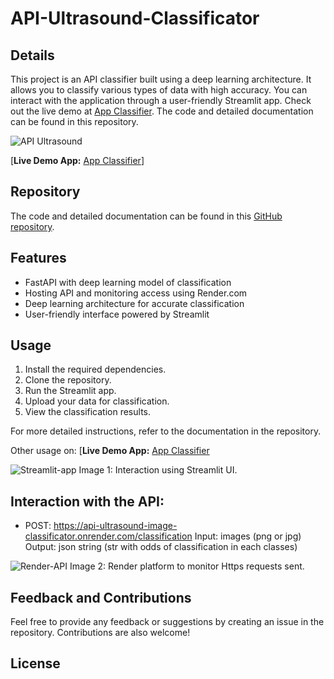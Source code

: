 # API-Ultrasound-Classificator

## Details

This project is an API classifier built using a deep learning architecture. It allows you to classify various types of data with high accuracy. You can interact with the application through a user-friendly Streamlit app. Check out the live demo at [App Classifier](https://m-ballabio1-web-app-classificator-main-0ebnyd.streamlit.app/). The code and detailed documentation can be found in this repository.

![API Ultrasound](https://github.com/M-ballabio1/API-Ultrasound-Classificator/assets/78934727/e138734e-f606-4185-be45-155a3a049d04)

[**Live Demo App:** [App Classifier](https://m-ballabio1-web-app-classificator-main-0ebnyd.streamlit.app/)]

## Repository

The code and detailed documentation can be found in this [GitHub repository](https://github.com/M-ballabio1/API-Ultrasound-Classificator).

## Features

- FastAPI with deep learning model of classification
- Hosting API and monitoring access using Render.com
- Deep learning architecture for accurate classification
- User-friendly interface powered by Streamlit

## Usage

1. Install the required dependencies.
2. Clone the repository.
3. Run the Streamlit app.
4. Upload your data for classification.
5. View the classification results.

For more detailed instructions, refer to the documentation in the repository.

Other usage on: [**Live Demo App:** [App Classifier](https://m-ballabio1-web-app-classificator-main-0ebnyd.streamlit.app/)

![Streamlit-app](https://github.com/M-ballabio1/API-Ultrasound-Classificator/assets/78934727/d2832f2c-7a0c-4c8c-8a23-0c058a5c633f)
Image 1: Interaction using Streamlit UI.

## Interaction with the API:

- POST: https://api-ultrasound-image-classificator.onrender.com/classification
Input: images (png or jpg)
Output: json string (str with odds of classification in each classes)

![Render-API](https://github.com/M-ballabio1/API-Ultrasound-Classificator/assets/78934727/536dff65-7a67-4fa1-81a2-13c01552710d)
Image 2: Render platform to monitor Https requests sent.

## Feedback and Contributions

Feel free to provide any feedback or suggestions by creating an issue in the repository. Contributions are also welcome!

## License



